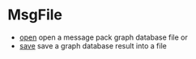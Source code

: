 # MsgFile



+ [open](MsgFile/open.1) open a message pack graph database file or 
+ [save](MsgFile/save.1) save a graph database result into a file 
